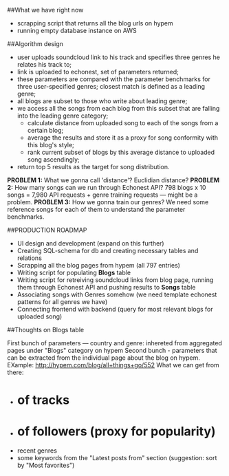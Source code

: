 ##What we have right now

  - scrapping script that returns all the blog urls on hypem
  - running empty database instance on AWS

##Algorithm design

- user uploads soundcloud link to his track and specifies three genres he relates his track to;
- link is uploaded to echonest, set of parameters returned;
- these parameters are compared with the parameter benchmarks for three user-specified genres; closest match is defined as a leading genre;
- all blogs are subset to those who write about leading genre;
- we access all the songs from each blog from this subset that are falling into the leading genre category;
  - calculate distance from uploaded song to each of the songs from a certain blog;
  - average the results and store it as a proxy for song conformity with this blog's style;
  - rank current subset of blogs by this average distance to uploaded song ascendingly;
- return top 5 results as the target for song distribution.

__PROBLEM 1:__ What we gonna call 'distance'? Euclidian distance?
__PROBLEM 2:__ How many songs can we run through Echonest API? 798 blogs x 10 songs = 7,980 API requests + genre training requests — might be a problem.
__PROBLEM 3:__ How we gonna train our genres? We need some reference songs for each of them to understand the parameter benchmarks.

##PRODUCTION ROADMAP

- UI design and development (expand on this further)
- Creating SQL-schema for db and creating necessary tables and relations
- Scrapping all the blog pages from hypem (all 797 entries)
- Writing script for populating __Blogs__ table
- Writing script for retreiving soundcloud links from blog page, running them through Echonest API and pushing results to __Songs__ table
- Associating songs with Genres somehow (we need template echonest patterns for all genres we have)
- Connecting frontend with backend (query for most relevant blogs for uploaded song)

##Thoughts on Blogs table

First bunch of parameters — country and genre: inhereted from aggregated pages under "Blogs" category on hypem
Second bunch - parameters that can be extracted from the individual page about the blog on hypem. EXample: http://hypem.com/blog/all+things+go/552
What we can get from there:
  - # of tracks
  - # of followers (proxy for popularity)
  - recent genres
  - some keywords from the "Latest posts from" section (suggestion: sort by "Most favorites")
